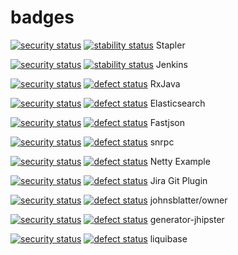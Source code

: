 # badges

[![security status](https://www.meterian.com/badge/gh/stapler/stapler/security)](https://www.meterian.com/report/gh/stapler/stapler)
[![stability status](https://www.meterian.com/badge/gh/stapler/stapler/stability)](https://www.meterian.com/report/gh/stapler/stapler) Stapler

[![security status](https://www.meterian.com/badge/gh/kohsuke/jenkins/security)](https://www.meterian.com/report/gh/kohsuke/jenkins)
[![stability status](https://www.meterian.com/badge/gh/kohsuke/jenkins/stability)](https://www.meterian.com/report/gh/kohsuke/jenkins) Jenkins

[![security status](https://qa.meterian.com/badge/gh/ReactiveX/RxJava/security)](http://qa.meterian.com/report/gh/ReactiveX/RxJava)  [![defect status](https://qa.meterian.com/badge/gh/ReactiveX/RxJava/stability)](http://qa.meterian.com/report/gh/ReactiveX/RxJava)  RxJava

[![security status](https://qa.meterian.com/badge/gh/elastic/elasticsearch/security)](http://qa.meterian.com/report/gh/elastic/elasticsearch)  [![defect status](https://qa.meterian.com/badge/gh/elastic/elasticsearch/stability)](http://qa.meterian.com/report/gh/elastic/elasticsearch)  Elasticsearch

[![security status](https://qa.meterian.com/badge/gh/alibaba/fastjson/security)](http://qa.meterian.com/report/gh/alibaba/fastjson)  [![defect status](https://qa.meterian.com/badge/gh/alibaba/fastjson/stability)](http://qa.meterian.com/report/gh/alibaba/fastjson)  Fastjson

[![security status](https://qa.meterian.com/badge/gh/stefzhlg/snrpc/security)](http://qa.meterian.com/report/gh/stefzhlg/snrpc)  [![defect status](https://qa.meterian.com/badge/gh/stefzhlg/snrpc/stability)](http://qa.meterian.com/report/gh/stefzhlg/snrpc)  snrpc

[![security status](https://qa.meterian.com/badge/gh/sschober/netty-example/security)](http://qa.meterian.com/report/gh/sschober/netty-example) [![defect status](https://qa.meterian.com/badge/gh/sschober/netty-example/stability)](http://qa.meterian.com/report/gh/sschober/netty-example)  Netty Example


[![security status](https://qa.meterian.com/badge/gh/mteodori/jira-git-plugin/security)](http://qa.meterian.com/report/gh/mteodori/jira-git-plugin)  [![defect status](https://qa.meterian.com/badge/gh/mteodori/jira-git-plugin/stability)](http://qa.meterian.com/report/gh/mteodori/jira-git-plugin) Jira Git Plugin

[![security status](https://qa.meterian.com/badge/gh/johnsblatter/owner/security)](http://qa.meterian.com/report/gh/johnsblatter/owner)  [![defect status](https://qa.meterian.com/badge/gh/johnsblatter/owner/stability)](http://qa.meterian.com/report/gh/johnsblatter/owner)  johnsblatter/owner

[![security status](https://qa.meterian.com/badge/gh/mteodori/generator-jhipster/security)](http://qa.meterian.com/report/gh/mteodori/generator-jhipster)  [![defect status](https://qa.meterian.com/badge/gh/mteodori/generator-jhipster/stability)](http://qa.meterian.com/report/gh/mteodori/generator-jhipster) generator-jhipster

[![security status](https://qa.meterian.com/badge/gh/mteodori/liquibase/security)](http://qa.meterian.com/report/gh/mteodori/liquibase)  [![defect status](https://qa.meterian.com/badge/gh/mteodori/liquibase/stability)](http://qa.meterian.com/report/gh/mteodori/liquibase)  liquibase








